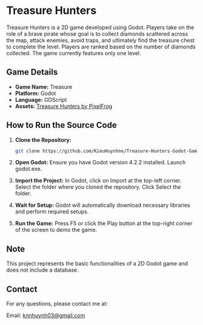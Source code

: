 # Treasure Hunters

Treasure Hunters is a 2D game developed using Godot. Players take on the role of a brave pirate whose goal is to collect diamonds scattered across the map, attack enemies, avoid traps, and ultimately find the treasure chest to complete the level. Players are ranked based on the number of diamonds collected. The game currently features only one level.

## Game Details

- **Game Name:** Treasure
- **Platform:** Godot
- **Language:** GDScript
- **Assets:** [Treasure Hunters by PixelFrog](https://pixelfrog-assets.itch.io/treasure-hunters)

## How to Run the Source Code

1. **Clone the Repository:**
   ```sh
   git clone https://github.com/KieuHuynhne/Treasure-Hunters-Godot-Game-Basic.git
   
2. **Open Godot:**
    Ensure you have Godot version 4.2.2 installed.
    Launch godot.exe.
   
4. **Import the Project:**
    In Godot, click on Import at the top-left corner.
    Select the folder where you cloned the repository.
    Click Select the folder.
   
6. **Wait for Setup:**
    Godot will automatically download necessary libraries and perform required setups.
   
8. **Run the Game:**
    Press F5 or click the Play button at the top-right corner of the screen to demo the game.
   
## Note
This project represents the basic functionalities of a 2D Godot game and does not include a database.

## Contact
For any questions, please contact me at:

Email: knnhuynh03@gmail.com

